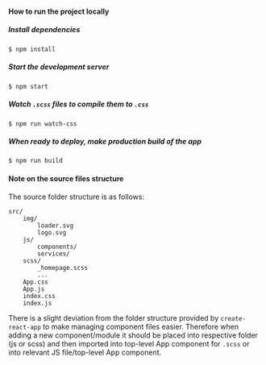 #### How to run the project locally
##### Install dependencies
```
$ npm install
```

##### Start the development server
```
$ npm start
```

##### Watch `.scss` files to compile them to `.css`
```
$ npm run watch-css 
```

##### When ready to deploy, make production build of the app
```
$ npm run build
```
#### Note on the source files structure
The source folder structure is as follows:
```
src/
    img/
        loader.svg
        logo.svg
    js/
        components/
        services/
    scss/
        _homepage.scss
        ...
    App.css
    App.js
    index.css
    index.js
```

There is a slight deviation from the folder structure provided by `create-react-app`
to make managing component files easier. Therefore when adding a new component/module it should be placed into 
respective folder (js or scss) and then imported into top-level App component for `.scss` or into relevant JS file/top-level App component.

